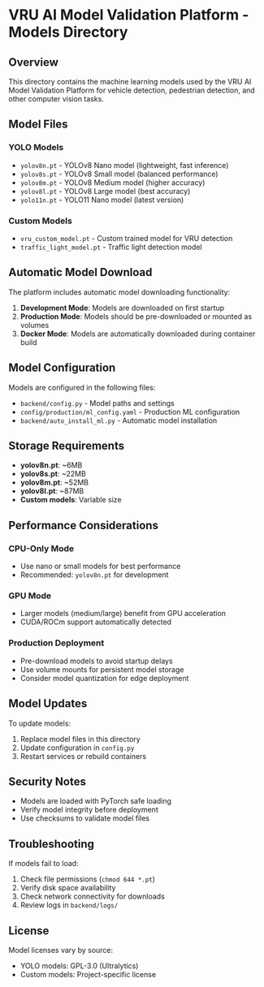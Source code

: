 # VRU AI Model Validation Platform - Models Directory

## Overview
This directory contains the machine learning models used by the VRU AI Model Validation Platform for vehicle detection, pedestrian detection, and other computer vision tasks.

## Model Files

### YOLO Models
- `yolov8n.pt` - YOLOv8 Nano model (lightweight, fast inference)
- `yolov8s.pt` - YOLOv8 Small model (balanced performance)
- `yolov8m.pt` - YOLOv8 Medium model (higher accuracy)
- `yolov8l.pt` - YOLOv8 Large model (best accuracy)
- `yolo11n.pt` - YOLO11 Nano model (latest version)

### Custom Models
- `vru_custom_model.pt` - Custom trained model for VRU detection
- `traffic_light_model.pt` - Traffic light detection model

## Automatic Model Download

The platform includes automatic model downloading functionality:

1. **Development Mode**: Models are downloaded on first startup
2. **Production Mode**: Models should be pre-downloaded or mounted as volumes
3. **Docker Mode**: Models are automatically downloaded during container build

## Model Configuration

Models are configured in the following files:
- `backend/config.py` - Model paths and settings
- `config/production/ml_config.yaml` - Production ML configuration
- `backend/auto_install_ml.py` - Automatic model installation

## Storage Requirements

- **yolov8n.pt**: ~6MB
- **yolov8s.pt**: ~22MB  
- **yolov8m.pt**: ~52MB
- **yolov8l.pt**: ~87MB
- **Custom models**: Variable size

## Performance Considerations

### CPU-Only Mode
- Use nano or small models for best performance
- Recommended: `yolov8n.pt` for development

### GPU Mode
- Larger models (medium/large) benefit from GPU acceleration
- CUDA/ROCm support automatically detected

### Production Deployment
- Pre-download models to avoid startup delays
- Use volume mounts for persistent model storage
- Consider model quantization for edge deployment

## Model Updates

To update models:
1. Replace model files in this directory
2. Update configuration in `config.py`
3. Restart services or rebuild containers

## Security Notes

- Models are loaded with PyTorch safe loading
- Verify model integrity before deployment
- Use checksums to validate model files

## Troubleshooting

If models fail to load:
1. Check file permissions (`chmod 644 *.pt`)
2. Verify disk space availability
3. Check network connectivity for downloads
4. Review logs in `backend/logs/`

## License

Model licenses vary by source:
- YOLO models: GPL-3.0 (Ultralytics)
- Custom models: Project-specific license